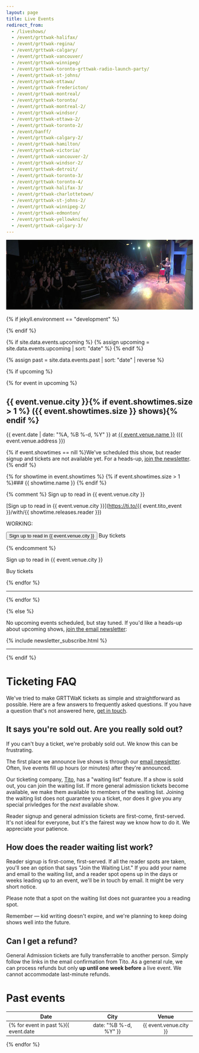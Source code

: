 ```yaml
---
layout: page
title: Live Events
redirect_from:
  - /liveshows/
  - /event/grttwak-halifax/
  - /event/grttwak-regina/
  - /event/grttwak-calgary/
  - /event/grttwak-vancouver/
  - /event/grttwak-winnipeg/
  - /event/grttwak-toronto-grttwak-radio-launch-party/
  - /event/grttwak-st-johns/
  - /event/grttwak-ottawa/
  - /event/grttwak-fredericton/
  - /event/grttwak-montreal/
  - /event/grttwak-toronto/
  - /event/grttwak-montreal-2/
  - /event/grttwak-windsor/
  - /event/grttwak-ottawa-2/
  - /event/grttwak-toronto-2/
  - /event/banff/
  - /event/grttwak-calgary-2/
  - /event/grttwak-hamilton/
  - /event/grttwak-victoria/
  - /event/grttwak-vancouver-2/
  - /event/grttwak-windsor-2/
  - /event/grttwak-detroit/
  - /event/grttwak-toronto-3/
  - /event/grttwak-toronto-4/
  - /event/grttwak-halifax-3/
  - /event/grttwak-charlottetown/
  - /event/grttwak-st-johns-2/
  - /event/grttwak-winnipeg-2/
  - /event/grttwak-edmonton/
  - /event/grttwak-yellowknife/
  - /event/grttwak-calgary-3/
---
```


![GRTTWaK](/images/charlottetown_pano.jpg)

{% if jekyll.environment == "development" %}
  <script>TitoDevelopmentMode = true</script>
{% endif %}

{% if site.data.events.upcoming %}
  {% assign upcoming = site.data.events.upcoming | sort: "date" %}
{% endif %}

{% assign past = site.data.events.past | sort: "date" | reverse %}

{% if upcoming %}

{% for event in upcoming %}
 
## <a name="{{ event.venue.city }}"></a>{{ event.venue.city }}{% if event.showtimes.size > 1 %} ({{ event.showtimes.size }} shows){% endif %}

{{ event.date | date: "%A, %B %-d, %Y" }} at <a href="{{ event.venue.url }}"> {{ event.venue.name }}</a> ({{ event.venue.address }})

{% if event.showtimes == nill %}We've scheduled this show, but reader signup and tickets are not available yet. For a heads-up, [join the newsletter](http://www.grownupsreadthingstheywroteaskids.com/mailing-list/).{% endif %}

{% for showtime in event.showtimes %}
{% if event.showtimes.size > 1 %}### {{ showtime.name }}
{% endif %}

{% comment %}
<tito-button event="{{ event.tito_event }}" releases="{{ showtime.releases.reader }}"><i class="fa fa-user-plus"></i> Sign up to read in {{ event.venue.city }}</tito-button> 

[Sign up to read in {{ event.venue.city }}](https://ti.to/{{ event.tito_event }}/with/{{ showtime.releases.reader }})

WORKING:

<button onclick="window.location='https://ti.to/{{ event.tito_event }}/with/{{ showtime.releases.reader }}';"><i class="fa fa-user-plus"></i> Sign up to read in {{ event.venue.city }}</button> <tito-button event="{{ event.tito_event }}" releases="{{ showtime.releases.general_admission }}"><i class="fa fa-ticket"></i> Buy tickets</tito-button>

{% endcomment %}

<tito-button event="{{ event.tito_event }}" releases="{{ showtime.releases.reader }}"><i class="fa fa-user-plus"></i> Sign up to read in {{ event.venue.city }}</tito-button>

<tito-button event="{{ event.tito_event }}" releases="{{ showtime.releases.general_admission }}"><i class="fa fa-ticket"></i> Buy tickets</tito-button>



<script type="application/ld+json">
{
  "@context": "http://schema.org",
  "@type": "Event",
  "name": "Grownups Read Things They Wrote as Kids {{ event.venue.city }} - {{ showtime.name }}",
  "startDate" : "{{ event.date | date: "%F" }}",
  "url" : "{{ site.url }}{{ page.url }}",
  "location" : {
    "@type" : "Place",
    "sameAs" : "{{ event.venue.url }}",
    "name" : "{{ event.venue.name }}",
    "address" : "{{ event.venue.address }}"
  },
  "offers":{
      "@type": "Offer",
      "url" : "https://ti.to{{ event.tito_event }}",
      "price" : 14,
      "priceCurrency" : "CAD"
    }
}
</script>


{% endfor %}


<hr>
{% endfor %}

{% else %}

No upcoming events scheduled, but stay tuned. If you'd like a heads-up about upcoming shows, [join the email newsletter](https://grownupsreadthingstheywroteaskids.com/newsletter/):

{% include newsletter_subscribe.html %}

***

{% endif %}



# Ticketing FAQ

We've tried to make GRTTWaK tickets as simple and straightforward as possible. Here are a few answers to frequently asked questions. If you have a question that's not answered here, [get in touch](/contact/).

## It says you're sold out. Are you really sold out?

If you can't buy a ticket, we're probably sold out. We know this can be frustrating.

The first place we announce live shows is through our [email newsletter](https://grownupsreadthingstheywroteaskids.com/newsletter/). Often, live events fill up hours (or minutes) after they're announced.

Our ticketing company, [Tito](https://ti.to/), has a "waiting list" feature. If a show is sold out, you can join the waiting list. If more general admission tickets become available, we make them available to members of the waiting list. Joining the waiting list does not guarantee you a ticket, nor does it give you any special privledges for the *next* available show.

Reader signup and general admission tickets are first-come, first-served. It's not ideal for everyone, but it's the fairest way we know how to do it. We appreciate your patience. 

## How does the reader waiting list work?

Reader signup is first-come, first-served. If all the reader spots are taken, you'll see an option that says "Join the Waiting List." If you add your name and email to the waiting list, and a reader spot opens up in the days or weeks leading up to an event, we'll be in touch by email. It might be very short notice.

Please note that a spot on the waiting list does not guarantee you a reading spot.

Remember — kid writing doesn't expire, and we're planning to keep doing shows well into the future.

## Can I get a refund?

General Admission tickets are fully transferrable to another person. Simply follow the links in the email confirmation from Tito. As a general rule, we can process refunds but only **up until one week before** a live event. We cannot accommodate last-minute refunds.


# Past events

| Date          | City          | Venue  |
| ------------- |:-------------:| :-----:|
{% for event in past %}{{ event.date | date: "%B %-d, %Y" }} | {{ event.venue.city }} | {{ event.venue.name }} |
{% endfor %}